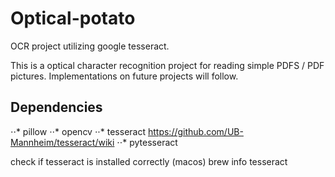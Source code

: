 # Optical-potato
OCR project utilizing google tesseract.

This is a optical character recognition project for reading simple PDFS / PDF pictures.
Implementations on future projects will follow.

## Dependencies

⋅⋅* pillow
⋅⋅* opencv
⋅⋅* tesseract https://github.com/UB-Mannheim/tesseract/wiki
⋅⋅* pytesseract

check if tesseract is installed correctly (macos)
brew info tesseract
